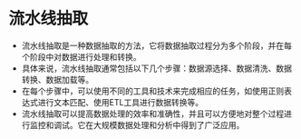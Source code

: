 # 流水线抽取
- 流水线抽取是一种数据抽取的方法，它将数据抽取过程分为多个阶段，并在每个阶段中对数据进行处理和转换。
- 具体来说，流水线抽取通常包括以下几个步骤：数据源选择、数据清洗、数据转换、数据加载等。
- 在每个步骤中，可以使用不同的工具和技术来完成相应的任务，如使用正则表达式进行文本匹配、使用ETL工具进行数据转换等。
- 流水线抽取可以提高数据处理的效率和准确性，并且可以方便地对整个过程进行监控和调试。它在大规模数据处理和分析中得到了广泛应用。
